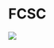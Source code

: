 # FCSC
<img src="http://devops.kanjian.fr/wp-content/uploads/2020/05/Capture-d%E2%80%99%C3%A9cran-de-2020-05-03-17-36-44-900x396.png"/>
